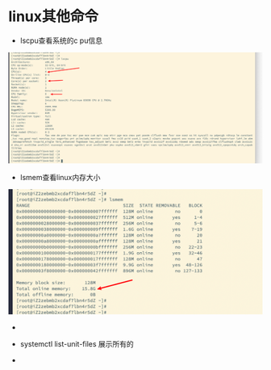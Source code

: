 # linux其他命令

- lscpu查看系统的c pu信息

![image-20221128220528567](images/image-20221128220528567.png)

- lsmem查看linux内存大小

![image-20221128220629976](images/image-20221128220629976.png)

- 





- systemctl list-unit-files 展示所有的
- 
